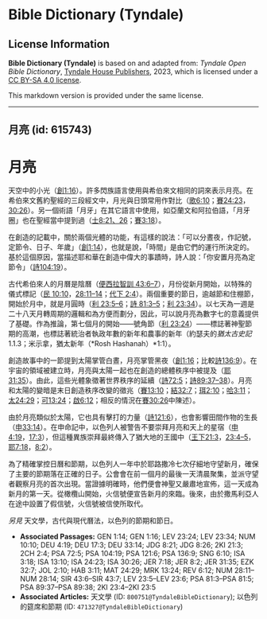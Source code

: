 # Bible Dictionary (Tyndale)

## License Information

**Bible Dictionary (Tyndale)** is based on and adapted from: _Tyndale Open Bible Dictionary_, [Tyndale House Publishers](https://tyndaleopenresources.com/), 2023, which is licensed under a [CC BY-SA 4.0 license](https://creativecommons.org/licenses/by-sa/4.0/legalcode.en).

This markdown version is provided under the same license.



--------------------------------

## 月亮 (id: 615743)

月亮
==

天空中的小光（[創1:16](https://ref.ly/Gen1:16)）。許多閃族語言使用與希伯來文相同的詞來表示月亮。在希伯來文舊約聖經的三段經文中，月光與日頭常用作對比（[歌6:10](https://ref.ly/Song6:10)；[賽24:23](https://ref.ly/Isa24:23)，[30:26](https://ref.ly/Isa30:26)）。另一個術語「月牙」在其它語言中使用，如亞蘭文和阿拉伯語，「月牙圈」也在聖經當中提到過（[士8:21、26](https://ref.ly/Judg8:21,Judg8:26)；[賽3:18](https://ref.ly/Isa3:18)）。

在創造的記載中，關於兩個光體的功能，有這樣的說法：「可以分晝夜，作記號，定節令、日子、年歲」（[創1:14](https://ref.ly/Gen1:14)），也就是說，「時間」是由它們的運行所決定的。基於這個原因，當描述耶和華在創造中偉大的事蹟時，詩人說：「你安置月亮為定節令」（[詩104:19](https://ref.ly/Ps104:19)）。

古代希伯來人的月曆是陰曆（[便西拉智訓 43:6–7](https://ref.ly/Sir43:6-Sir43:7)），月份從新月開始，以特殊的儀式標記（[民 10:10](https://ref.ly/Num10:10)，[28:11–14](https://ref.ly/Num28:11-Num28:14)；[代下 2:4](https://ref.ly/2Chr2:4)）。兩個重要的節日，逾越節和住棚節，開始於月中，就是月圓時（[利 23:5–6](https://ref.ly/Lev23:5-Lev23:6)；[詩 81:3–5](https://ref.ly/Ps81:3-Ps81:5)；[利 23:34](https://ref.ly/Lev23:34)）。以七天為一週是二十八天月轉周期的邏輯和為方便而劃分，因此，可以說月亮為數字七的意義提供了基礎。作為推論，第七個月的開始——號角節（[利 23:24](https://ref.ly/Lev23:24)）——標誌著神聖節期的高潮，也標誌著統治者執政年數的新年和農事的新年（約瑟夫的*猶太古史記* 1\.1\.3；米示拿，猶太新年（*Rosh Hashanah）*1:1）。

創造故事中的一節提到太陽掌管白晝，月亮掌管黑夜（[創1:16](https://ref.ly/Gen1:16)；比較[詩136:9](https://ref.ly/Ps136:9)）。在宇宙的領域被建立時，月亮與太陽一起也在創造的總體秩序中被提及（[耶31:35](https://ref.ly/Jer31:35)）。由此，這些光體象徵著世界秩序的延續（[詩72:5](https://ref.ly/Ps72:5)；[詩89:37–38](https://ref.ly/Ps89:37-Ps89:38)）。月亮和太陽的變暗是末日創造秩序改變的徵兆（[賽13:10](https://ref.ly/Isa13:10)；[結32:7](https://ref.ly/Ezek32:7)；[珥2:10](https://ref.ly/Joel2:10)；[哈3:11](https://ref.ly/Hab3:11)；[太24:29](https://ref.ly/Matt24:29)；[可13:24](https://ref.ly/Mark13:24)；[啟6:12](https://ref.ly/Rev6:12)；相反的情況在[賽30:26](https://ref.ly/Isa30:26)中陳述）。

由於月亮類似於太陽，它也具有擊打的力量（[詩121:6](https://ref.ly/Ps121:6)），也會影響田間作物的生長（[申33:14](https://ref.ly/Deut33:14)）。在申命記中，以色列人被警告不要崇拜月亮和天上的星宿（[申4:19](https://ref.ly/Deut4:19)，[17:3](https://ref.ly/Deut17:3)），但這種異族崇拜最終傳入了猶大地的王國中（[王下21:3](https://ref.ly/2Kgs21:3)，[23:4–5](https://ref.ly/2Kgs23:4-2Kgs23:5)，[耶7:18](https://ref.ly/Jer7:18)，[8:2](https://ref.ly/Jer8:2)）。

為了精確掌控日曆和節期，以色列人一年中於耶路撒冷七次仔細地守望新月，確保了主要的節期落在正確的日子。公會會在前一個月的最後一天清晨聚集，並派守望者觀察月亮的首次出現。當證據明確時，他們便會神聖又嚴肅地宣佈，這一天成為新月的第一天。從橄欖山開始，火信號便宣告新月的來臨。後來，由於撒馬利亞人在途中設置了假信號，火信號被信使所取代。

*另見* 天文學，古代與現代曆法，以色列的節期和節日。

* **Associated Passages:** GEN 1:14; GEN 1:16; LEV 23:24; LEV 23:34; NUM 10:10; DEU 4:19; DEU 17:3; DEU 33:14; JDG 8:21; JDG 8:26; 2KI 21:3; 2CH 2:4; PSA 72:5; PSA 104:19; PSA 121:6; PSA 136:9; SNG 6:10; ISA 3:18; ISA 13:10; ISA 24:23; ISA 30:26; JER 7:18; JER 8:2; JER 31:35; EZK 32:7; JOL 2:10; HAB 3:11; MAT 24:29; MRK 13:24; REV 6:12; NUM 28:11–NUM 28:14; SIR 43:6–SIR 43:7; LEV 23:5–LEV 23:6; PSA 81:3–PSA 81:5; PSA 89:37–PSA 89:38; 2KI 23:4–2KI 23:5
* **Associated Articles:** 天文學 (ID: `800751@TyndaleBibleDictionary`); 以色列的筵席和節期 (ID: `471327@TyndaleBibleDictionary`)

